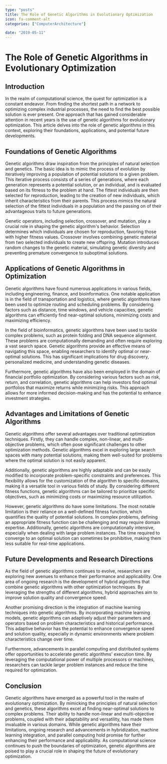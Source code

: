 ```yaml
---
type: "posts"
title: The Role of Genetic Algorithms in Evolutionary Optimization
icon: fa-comment-alt
categories: ["ComputerArchitecture"]

date: "2019-05-11"
---
```




# The Role of Genetic Algorithms in Evolutionary Optimization

## Introduction
In the realm of computational science, the quest for optimization is a constant endeavor. From finding the shortest path in a network to optimizing complex industrial processes, the need to find the best possible solution is ever present. One approach that has gained considerable attention in recent years is the use of genetic algorithms for evolutionary optimization. This article delves into the role of genetic algorithms in this context, exploring their foundations, applications, and potential future developments.

## Foundations of Genetic Algorithms
Genetic algorithms draw inspiration from the principles of natural selection and genetics. The basic idea is to mimic the process of evolution by iteratively improving a population of potential solutions to a given problem. This iterative process consists of a series of generations, where each generation represents a potential solution, or an individual, and is evaluated based on its fitness to the problem at hand. The fittest individuals are then selected for reproduction, leading to the creation of new individuals, which inherit characteristics from their parents. This process mimics the natural selection of the fittest individuals in a population and the passing on of their advantageous traits to future generations.

Genetic operators, including selection, crossover, and mutation, play a crucial role in shaping the genetic algorithm's behavior. Selection determines which individuals are chosen for reproduction, favoring those with higher fitness values. Crossover involves combining genetic material from two selected individuals to create new offspring. Mutation introduces random changes to the genetic material, simulating genetic diversity and preventing premature convergence to suboptimal solutions.

## Applications of Genetic Algorithms in Optimization
Genetic algorithms have found numerous applications in various fields, including engineering, finance, and bioinformatics. One notable application is in the field of transportation and logistics, where genetic algorithms have been used to optimize routing and scheduling problems. By considering factors such as distance, time windows, and vehicle capacities, genetic algorithms can efficiently find near-optimal solutions, minimizing costs and maximizing efficiency.

In the field of bioinformatics, genetic algorithms have been used to tackle complex problems, such as protein folding and DNA sequence alignment. These problems are computationally demanding and often require exploring a vast search space. Genetic algorithms provide an effective means of navigating this space, enabling researchers to identify optimal or near-optimal solutions. This has significant implications for drug discovery, personalized medicine, and understanding genetic diseases.

Furthermore, genetic algorithms have also been employed in the domain of financial portfolio optimization. By considering various factors such as risk, return, and correlation, genetic algorithms can help investors find optimal portfolios that maximize returns while minimizing risks. This approach allows for more informed decision-making and has the potential to enhance investment strategies.

## Advantages and Limitations of Genetic Algorithms
Genetic algorithms offer several advantages over traditional optimization techniques. Firstly, they can handle complex, non-linear, and multi-objective problems, which often pose significant challenges to other optimization methods. Genetic algorithms excel in exploring large search spaces with many potential solutions, making them well-suited for problems where the optimal solution is not easily apparent.

Additionally, genetic algorithms are highly adaptable and can be easily modified to incorporate problem-specific constraints and preferences. This flexibility allows for the customization of the algorithm to specific domains, making it a versatile tool in various fields of study. By considering different fitness functions, genetic algorithms can be tailored to prioritize specific objectives, such as minimizing costs or maximizing resource utilization.

However, genetic algorithms do have some limitations. The most notable limitation is their reliance on a well-defined fitness function, which quantifies the quality of potential solutions. In complex problems, defining an appropriate fitness function can be challenging and may require domain expertise. Additionally, genetic algorithms are computationally intensive, especially when dealing with large problem instances. The time required to converge to an optimal solution can sometimes be prohibitive, making them less suitable for real-time applications.

## Future Developments and Research Directions
As the field of genetic algorithms continues to evolve, researchers are exploring new avenues to enhance their performance and applicability. One area of ongoing research is the development of hybrid algorithms that combine genetic algorithms with other optimization techniques. By leveraging the strengths of different algorithms, hybrid approaches aim to improve solution quality and convergence speed.

Another promising direction is the integration of machine learning techniques into genetic algorithms. By incorporating machine learning models, genetic algorithms can adaptively adjust their parameters and operators based on problem characteristics and historical performance. This adaptive behavior has the potential to enhance convergence speed and solution quality, especially in dynamic environments where problem characteristics change over time.

Furthermore, advancements in parallel computing and distributed systems offer opportunities to accelerate genetic algorithms' execution time. By leveraging the computational power of multiple processors or machines, researchers can tackle larger problem instances and reduce the time required for optimization.

## Conclusion
Genetic algorithms have emerged as a powerful tool in the realm of evolutionary optimization. By mimicking the principles of natural selection and genetics, these algorithms excel at finding near-optimal solutions to complex problems. Their ability to handle non-linear and multi-objective problems, coupled with their adaptability and versatility, has made them invaluable in various domains. While genetic algorithms have their limitations, ongoing research and advancements in hybridization, machine learning integration, and parallel computing hold promise for further enhancing their performance and applicability. As computational science continues to push the boundaries of optimization, genetic algorithms are poised to play a crucial role in shaping the future of evolutionary optimization.
